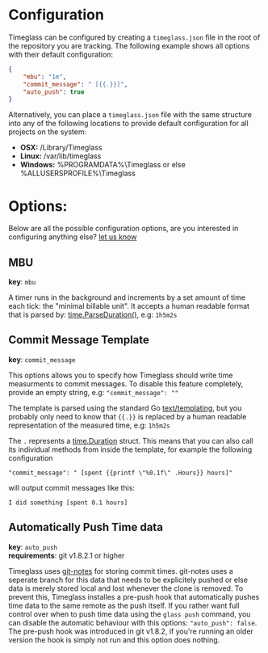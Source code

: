 # Configuration
Timeglass can be configured by creating a `timeglass.json` file in the root of the repository you are tracking. The following example shows all options with their default configuration:

```json
{
	"mbu": "1m",
	"commit_message": " [{{.}}]",
	"auto_push": true
}
```

Alternatively, you can place a `timeglass.json` file with the same structure into any of the following locations to provide default configuration for all projects on the system:

- __OSX:__ /Library/Timeglass
- __Linux:__ /var/lib/timeglass
- __Windows:__ %PROGRAMDATA%\Timeglass or else %ALLUSERSPROFILE%\Timeglass


# Options:
Below are all the possible configuration options, are you interested in configuring anything else? [let us know](https://github.com/Timeglass/glass/issues/7)

## MBU
__key__: `mbu`  

A timer runs in the background and increments by a set amount of time each tick: the "minimal billable unit". It accepts a human readable format that is parsed by: [time.ParseDuration()](http://golang.org/pkg/time/#ParseDuration), e.g: `1h5m2s`

## Commit Message Template
__key__: `commit_message`  

This options allows you to specify how Timeglass should write time measurments to commit messages. To disable this feature completely, provide an empty string, e.g: `"commit_message": ""`

The template is parsed using the standard Go [text/templating](http://golang.org/pkg/text/template/), but you probably only need to know that `{{.}}` is replaced by a human readable representation of the measured time, e.g: `1h5m2s` 

The `.` represents a [time.Duration](http://golang.org/pkg/time/#Duration) struct. This means that you can also call its individual methods from inside the template, for example the following configuration

```"commit_message": " [spent {{printf \"%0.1f\" .Hours}} hours]"```

will output commit messages like this:

```I did something [spent 0.1 hours]```

## Automatically Push Time data
__key__: `auto_push`  
__requirements__: git v1.8.2.1 or higher

Timeglass uses [git-notes](http://git-scm.com/docs/git-notes) for storing commit times. git-notes uses a seperate branch for this data that needs to be explicitely pushed or else data is merely stored local and lost whenever the clone is removed. To prevent this, Timeglass installes a pre-push hook that automatically pushes time data to the same remote as the push itself. If you rather want full control over when to push time data using the `glass push` command, you can disable the automatic behaviour with this options: `"auto_push": false`. The pre-push hook was introduced in git v1.8.2, if you're running an older version the hook is simply not run and this option does nothing.